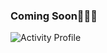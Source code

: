 ### Coming Soon🤘🏻🔥
![Activity Profile](https://raw.githubusercontent.com/omidnikrah/omidnikrah/master/activity-profile.png)
